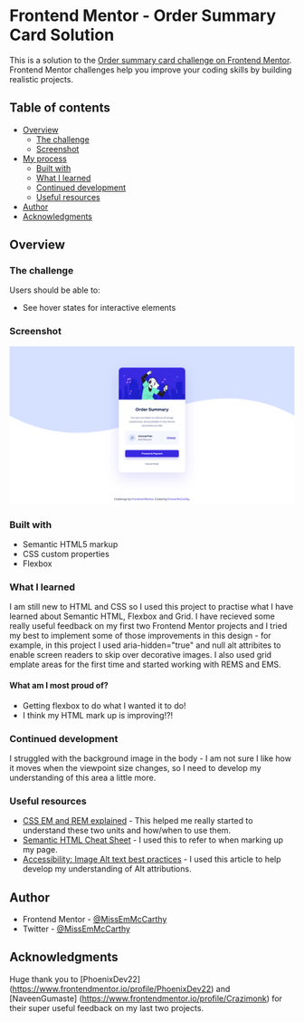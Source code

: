 # Frontend Mentor - Order Summary Card Solution

This is a solution to the [Order summary card challenge on Frontend Mentor](https://www.frontendmentor.io/challenges/order-summary-component-QlPmajDUj). Frontend Mentor challenges help you improve your coding skills by building realistic projects. 

## Table of contents

- [Overview](#overview)
  - [The challenge](#the-challenge)
  - [Screenshot](#screenshot)
- [My process](#my-process)
  - [Built with](#built-with)
  - [What I learned](#what-i-learned)
  - [Continued development](#continued-development)
  - [Useful resources](#useful-resources)
- [Author](#author)
- [Acknowledgments](#acknowledgments)

## Overview

### The challenge

Users should be able to:

- See hover states for interactive elements

### Screenshot

![Order Summary Card](images/Screenshot.png)

### Built with

- Semantic HTML5 markup
- CSS custom properties
- Flexbox

### What I learned

I am still new to HTML and CSS so I used this project to practise what I have learned about Semantic HTML, Flexbox and Grid. I have recieved some really useful feedback on my first two Frontend Mentor projects and I tried my best to implement some of those improvements in this design - for example, in this project I used aria-hidden="true" and null alt attribites to enable screen readers to skip over decorative images. I also used grid emplate areas for the first time and started working with REMS and EMS.

#### What am I most proud of?

- Getting flexbox to do what I wanted it to do!
- I think my HTML mark up is improving!?!

### Continued development

I struggled with the background image in the body - I am not sure I like how it moves when the viewpoint size changes, so I need to develop my understanding of this area a little more.

### Useful resources

- [CSS EM and REM explained](https://www.youtube.com/watch?v=_-aDOAMmDHI&t=279s) - This helped me really started to understand these two units and how/when to use them.
- [Semantic HTML Cheat Sheet](https://learn-the-web.algonquindesign.ca/topics/html-semantics-cheat-sheet/) - I used this to refer to when marking up my page.
- [Accessibility: Image Alt text best practices](https://help.siteimprove.com/support/solutions/articles/80000863904-accessibility-image-alt-text-best-practices) - I used this article to help develop my understanding of Alt attributions.

## Author

- Frontend Mentor - [@MissEmMcCarthy](https://www.frontendmentor.io/profile/MissEmMcCarthy)
- Twitter - [@MissEmMcCarthy](https://twitter.com/MissEmMcCarthy)

## Acknowledgments

Huge thank you to [PhoenixDev22] (https://www.frontendmentor.io/profile/PhoenixDev22) and [NaveenGumaste] (https://www.frontendmentor.io/profile/Crazimonk) for their super useful feedback on my last two projects.


